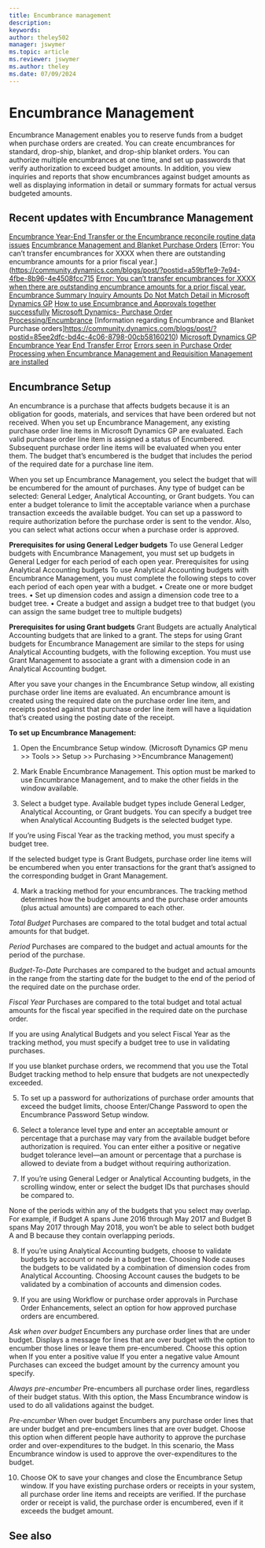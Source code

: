 ```yaml
---
title: Encumbrance management
description:
keywords: 
author: theley502
manager: jswymer
ms.topic: article
ms.reviewer: jswymer
ms.author: theley
ms.date: 07/09/2024
---
```


# Encumbrance Management
Encumbrance Management enables you to reserve funds from a budget when purchase orders are created. You can create encumbrances for standard, drop-ship, blanket, and drop-ship blanket orders. You can authorize multiple encumbrances at one time, and set up passwords that verify authorization to exceed budget amounts. In addition, you view inquiries and reports that show encumbrances against budget amounts as well as displaying information in detail or summary formats for actual versus budgeted amounts.

## Recent updates with Encumbrance Management

[Encumbrance Year-End Transfer or the Encumbrance reconcile routine data issues](https://community.dynamics.com/blogs/post/?postid=70bb2e70-82e6-4049-a3aa-b5a1b8a9afc0)
[Encumbrance Management and Blanket Purchase Orders](https://community.dynamics.com/blogs/post/?postid=3b463b0a-ce74-4663-9fdd-ab8956d69c7f)
[Error: You can’t transfer encumbrances for XXXX when there are outstanding encumbrance amounts for a prior fiscal year.](https://community.dynamics.com/blogs/post/?postid=a59bf1e9-7e94-4fbe-8b96-4e4508fcc715
[Error: You can’t transfer encumbrances for XXXX when there are outstanding encumbrance amounts for a prior fiscal year.](https://github.com/theley502/msftdynamicsgpdocs/assets/43243051/59b7022d-e846-4144-8f34-72d9bb2ae8fd)
[Encumbrance Summary Inquiry Amounts Do Not Match Detail in Microsoft Dynamics GP](https://community.dynamics.com/blogs/post/?postid=ee1f1afc-6c4b-48eb-b242-24ba8577698f)
[How to use Encumbrance and Approvals together successfully](https://community.dynamics.com/blogs/post/?postid=a5e474e8-bc64-4316-924f-b3f98dad023a)
[Microsoft Dynamics- Purchase Order Processing/Encumbrance](https://community.dynamics.com/blogs/post/?postid=faefd3c7-0068-4e5e-a5d6-4a168221ee51)
[Information regarding Encumbrance and Blanket Purchase orders]https://community.dynamics.com/blogs/post/?postid=85ee2dfc-bd4c-4c06-8798-00cb58160210)
[Microsoft Dynamics GP Encumbrance Year End Transfer Error](https://community.dynamics.com/blogs/post/?postid=3e311f09-b974-4b1a-8e9e-ec03ced203a8)
[Errors seen in Purchase Order Processing when Encumbrance Management and Requisition Management are installed](https://community.dynamics.com/blogs/post/?postid=e16c0e9d-cd66-4ccb-8b31-985b3c83f7b2)

## Encumbrance Setup

An encumbrance is a purchase that affects budgets because it is an obligation for goods, materials, and services that have been ordered but not received. 
When you set up Encumbrance Management, any existing purchase order line items in Microsoft Dynamics GP are evaluated. Each valid purchase order line item 
is assigned a status of Encumbered. Subsequent purchase order line items will be evaluated when you enter them. The budget that’s encumbered is the budget that 
includes the period of the required date for a purchase line item.

When you set up Encumbrance Management, you select the budget that will be encumbered for the amount of purchases. Any type of budget can be selected: 
General Ledger, Analytical Accounting, or Grant budgets.
You can enter a budget tolerance to limit the acceptable variance when a purchase transaction exceeds the available budget. You can set up a password to require 
authorization before the purchase order is sent to the vendor. Also, you can select what actions occur when a purchase order is approved.

**Prerequisites for using General Ledger budgets**
To use General Ledger budgets with Encumbrance Management, you must set up budgets in General Ledger for each period of each open year.
Prerequisites for using Analytical Accounting budgets
To use Analytical Accounting budgets with Encumbrance Management, you must 
complete the following steps to cover each period of each open year with a budget. 
• Create one or more budget trees.
• Set up dimension codes and assign a dimension code tree to a budget tree.
• Create a budget and assign a budget tree to that budget (you can assign the same budget tree to multiple budgets)

**Prerequisites for using Grant budgets**
Grant Budgets are actually Analytical Accounting budgets that are linked to a grant. 
The steps for using Grant budgets for Encumbrance Management are similar to the steps for using Analytical Accounting budgets, with the following exception. You 
must use Grant Management to associate a grant with a dimension code in an Analytical Accounting budget.

After you save your changes in the Encumbrance Setup window, all existing purchase order line items are evaluated. An encumbrance amount is created using 
the required date on the purchase order line item, and receipts posted against that purchase order line item will have a liquidation that’s created using the posting 
date of the receipt. 

**To set up Encumbrance Management:**
1. Open the Encumbrance Setup window.
(Microsoft Dynamics GP menu >> Tools >> Setup >> Purchasing >>Encumbrance Management)

2. Mark Enable Encumbrance Management. This option must be marked to use 
Encumbrance Management, and to make the other fields in the window available.

3. Select a budget type. Available budget types include General Ledger, Analytical Accounting, or Grant budgets. 
You can specify a budget tree when Analytical Accounting Budgets is the selected budget type. 

If you’re using Fiscal Year as 
the tracking method, you must specify a budget tree.

If the selected budget type is Grant Budgets, purchase order line items will be 
encumbered when you enter transactions for the grant that’s assigned to the corresponding budget in Grant Management. 

4. Mark a tracking method for your encumbrances. 
The tracking method determines how the budget amounts and the purchase order amounts (plus 
actual amounts) are compared to each other.

*Total Budget*
Purchases are compared to the total budget and total actual amounts for that budget.

*Period*
Purchases are compared to the budget and actual amounts for the period of the purchase.

*Budget-To-Date*
Purchases are compared to the budget and actual amounts in the range from the starting date for the budget to the end of the period of the 
required date on the purchase order. 

*Fiscal Year*
Purchases are compared to the total budget and total actual amounts for the fiscal year specified in the required date on the purchase order. 

If you are using Analytical Budgets and you select Fiscal Year as the tracking method, you must specify a budget tree to use in validating purchases. 

If you use blanket purchase orders, we recommend that you use the Total Budget tracking method to help ensure that budgets are not unexpectedly exceeded.

5. To set up a password for authorizations of purchase order amounts that exceed the budget limits, choose Enter/Change Password to open the Encumbrance 
Password Setup window. 

6. Select a tolerance level type and enter an acceptable amount or percentage that a purchase may vary from the available budget before authorization is required.
You can enter either a positive or negative budget tolerance level—an amount or percentage that a purchase is allowed to deviate from a budget without 
requiring authorization. 

7. If you’re using General Ledger or Analytical Accounting budgets, in the 
scrolling window, enter or select the budget IDs that purchases should be 
compared to.

None of the periods within any of the budgets that you select may overlap. For 
example, if Budget A spans June 2016 through May 2017 and Budget B spans 
May 2017 through May 2018, you won’t be able to select both budget A and B 
because they contain overlapping periods. 

8. If you’re using Analytical Accounting budgets, choose to validate budgets by 
account or node in a budget tree. Choosing Node causes the budgets to be 
validated by a combination of dimension codes from Analytical Accounting. 
Choosing Account causes the budgets to be validated by a combination of 
accounts and dimension codes. 

9. If you are using Workflow or purchase order approvals in Purchase Order 
Enhancements, select an option for how approved purchase orders are 
encumbered.

*Ask when over budget*
Encumbers any purchase order lines that are under budget. Displays a message for lines that are over budget with the option to 
encumber those lines or leave them pre-encumbered. Choose this option when If you enter a positive value If you enter a negative value
Amount Purchases can exceed the budget amount by the currency amount you specify.

*Always pre-encumber*
Pre-encumbers all purchase order lines, regardless of their budget status. With this option, the Mass Encumbrance window is used 
to do all validations against the budget.

*Pre-encumber*
When over budget Encumbers any purchase order lines that are under budget and pre-encumbers lines that are over budget. Choose 
this option when different people have authority to approve the purchase order 
and over-expenditures to the budget. In this scenario, the Mass Encumbrance 
window is used to approve the over-expenditures to the budget.

10. Choose OK to save your changes and close the Encumbrance Setup window.
If you have existing purchase orders or receipts in your system, all purchase 
order line items and receipts are verified. If the purchase order or receipt is 
valid, the purchase order is encumbered, even if it exceeds the budget amount. 


## See also
